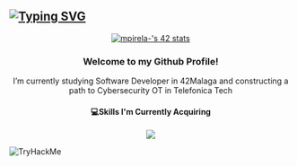 
<!--- Tapping github https://github.com/DenverCoder1/readme-typing-svg -->
<a href="https://git.io/typing-svg"><img src="https://readme-typing-svg.demolab.com?font=Pixelify+Sans&size=30&pause=1000&color=90219A&random=false&width=435&lines=42M%C3%A1laga+Student!%F0%9F%91%BE;C+and+Python+Programmer" alt="Typing SVG" /></a>
 ---
<p align="center">
<a href="https://github.com/oakoudad/badge42"><img src="https://badge.mediaplus.ma/starryblue/mpirela-?1337Badge=off&UM6P=off" alt="mpirela-'s 42 stats" />
  </a>
</p>
<h3 align="center">Welcome to my Github Profile!</h3>
<p align="center">I’m currently studying Software Developer in 42Malaga and constructing a path to Cybersecurity OT in Telefonica Tech</p>

<h4 align="center">💻Skills I'm Currently Acquiring</h4>
<p align="center">
  <a href="https://skillicons.dev">
    <img src="https://skillicons.dev/icons?i=c,python,github,azure,godot" />
  </a>
</p>
<img src="https://tryhackme-badges.s3.amazonaws.com/pirelamxria.png" alt="TryHackMe">

